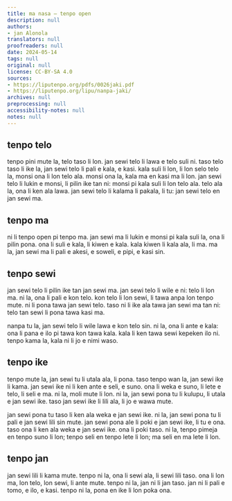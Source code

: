 ```yaml
---
title: ma nasa – tenpo open
description: null
authors:
- jan Alonola
translators: null
proofreaders: null
date: 2024-05-14
tags: null
original: null
license: CC-BY-SA 4.0
sources:
- https://liputenpo.org/pdfs/0026jaki.pdf
- https://liputenpo.org/lipu/nanpa-jaki/
archives: null
preprocessing: null
accessibility-notes: null
notes: null
---
```


## tenpo telo

tenpo pini mute la, telo taso li lon. jan sewi telo li lawa e telo suli ni. taso telo taso li ike la, jan sewi telo li pali e kala, e kasi. kala suli li lon, li lon selo telo la, monsi ona li lon telo ala. monsi ona la, kala ma en kasi ma li lon. jan sewi telo li lukin e monsi, li pilin ike tan ni: monsi pi kala suli li lon telo ala. telo ala la, ona li ken ala lawa. jan sewi telo li kalama li pakala, li tu: jan sewi telo en jan sewi ma.

## tenpo ma

ni li tenpo open pi tenpo ma. jan sewi ma li lukin e monsi pi kala suli la, ona li pilin pona. ona li suli e kala, li kiwen e kala. kala kiwen li kala ala, li ma. ma la, jan sewi ma li pali e akesi, e soweli, e pipi, e kasi sin.

## tenpo sewi

jan sewi telo li pilin ike tan jan sewi ma. jan sewi telo li wile e ni: telo li lon ma. ni la, ona li pali e kon telo. kon telo li lon sewi, li tawa anpa lon tenpo mute. ni li pona tawa jan sewi telo. taso ni li ike ala tawa jan sewi ma tan ni: telo tan sewi li pona tawa kasi ma.

nanpa tu la, jan sewi telo li wile lawa e kon telo sin. ni la, ona li ante e kala: ona li pana e ilo pi tawa kon tawa kala. kala li ken tawa sewi kepeken ilo ni. tenpo kama la, kala ni li jo e nimi waso.

## tenpo ike

tenpo mute la, jan sewi tu li utala ala, li pona. taso tenpo wan la, jan sewi ike li kama. jan sewi ike ni li ken ante e seli, e suno. ona li weka e suno, li lete e telo, li seli e ma. ni la, moli mute li lon. ni la, jan sewi pona tu li kulupu, li utala e jan sewi ike. taso jan sewi ike li lili ala, li jo e wawa mute.

jan sewi pona tu taso li ken ala weka e jan sewi ike. ni la, jan sewi pona tu li pali e jan sewi lili sin mute. jan sewi pona ale li poki e jan sewi ike, li tu e ona. taso ona li ken ala weka e jan sewi ike. ona li poki taso. ni la, tenpo pimeja en tenpo suno li lon; tenpo seli en tenpo lete li lon; ma seli en ma lete li lon.

## tenpo jan

jan sewi lili li kama mute. tenpo ni la, ona li sewi ala, li sewi lili taso. ona li lon ma, lon telo, lon sewi, li ante mute. tenpo ni la, jan ni li jan taso. jan ni li pali e tomo, e ilo, e kasi. tenpo ni la, pona en ike li lon poka ona.